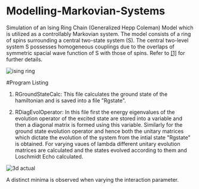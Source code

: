 # Modelling-Markovian-Systems
Simulation of an Ising Ring Chain (Generalized Hepp Coleman) Model which is utilized as a controllably Markovian system. The model consists of a ring of spins surrounding a central two-state system (S). The central two-level system S possesses homogeneous couplings due to the overlaps of symmetric spacial wave function of S with those of spins. Refer to [[1]](https://arxiv.org/abs/quant-ph/0509007) for further details.

![ising ring](https://cloud.githubusercontent.com/assets/20701981/23200158/cda59c16-f8f8-11e6-996f-4aafdcc409ec.jpg)

#Program Listing

1. RGroundStateCalc: This file calculates the ground state of the hamiltonian and is saved into a file "Rgstate".

2. RDiagEvolOperator: In this file first the energy eigenvalues of the evolution operator of the excited state are stored into a variable and then a diagonal matrix is formed using this variable. Similarly for the ground state evolution operator and hence both the unitary matrices which dictate the evolution of the system from the intial state "Rgstate" is obtained. For varying vaues of lambda different unitary evolution matrices are calculated and the states evolved according to them and Loschmidt Echo calculated. 

![3d actual](https://cloud.githubusercontent.com/assets/20701981/23200658/8abbff6e-f8fb-11e6-8fe0-c461d67818ed.png)

A distinct minima is observed when varying the interaction parameter. 
